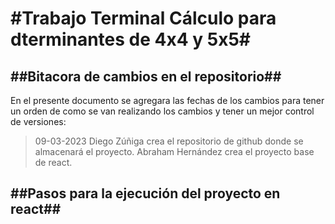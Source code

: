 #Trabajo Terminal Cálculo para dterminantes de 4x4 y 5x5#
================================================================
##Bitacora de cambios en el repositorio##
----------------------------------------------------------------
En el presente documento se agregara las fechas de los cambios para tener un orden de como se van realizando los cambios y tener un mejor
control de versiones:
>09-03-2023
Diego Zúñiga crea el repositorio de github donde se almacenará el proyecto.
Abraham Hernández crea el proyecto base de react. 

##Pasos para la ejecución del proyecto en react##
-------------------------------------------------------
